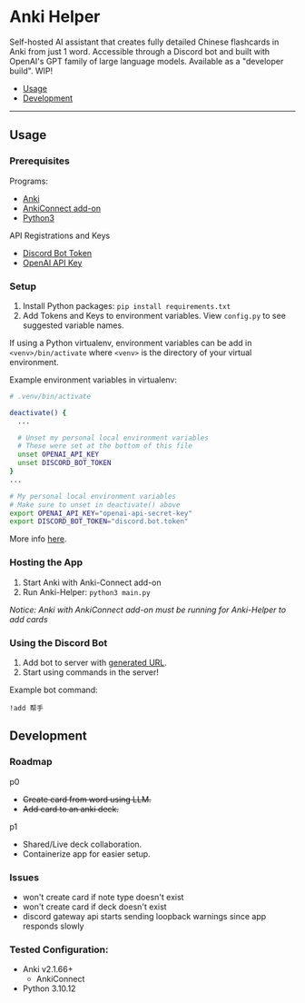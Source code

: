 <!-- anki-helper/README.md -->

# Anki Helper

Self-hosted AI assistant that creates fully detailed Chinese flashcards in Anki from just 1 word. Accessible through a Discord bot and built with OpenAI's GPT family of large language models. Available as a "developer build". WIP!

- [Usage](#usage)
- [Development](#development)

---
## Usage
### Prerequisites
Programs:
- [Anki](https://apps.ankiweb.net/)
- [AnkiConnect add-on](https://ankiweb.net/shared/info/2055492159)
- [Python3](https://www.python.org/downloads/)

API Registrations and Keys
- [Discord Bot Token](https://discord.com/developers/applications)
- [OpenAI API Key](https://help.openai.com/en/articles/4936850-where-do-i-find-my-api-key)

### Setup
1. Install Python packages: `pip install requirements.txt`
2. Add Tokens and Keys to environment variables. View `config.py` to see suggested variable names.

If using a Python virtualenv, environment variables can be add in `<venv>/bin/activate` where `<venv>` is the directory of your virtual environment.

Example environment variables in virtualenv:
```sh
# .venv/bin/activate

deactivate() {
  ...

  # Unset my personal local environment variables
  # These were set at the bottom of this file
  unset OPENAI_API_KEY
  unset DISCORD_BOT_TOKEN
}
...

# My personal local environment variables
# Make sure to unset in deactivate() above
export OPENAI_API_KEY="openai-api-secret-key"
export DISCORD_BOT_TOKEN="discord.bot.token"
```
More info [here](https://stackoverflow.com/a/38645983/14514959).

### Hosting the App
1. Start Anki with Anki-Connect add-on
2. Run Anki-Helper: `python3 main.py`

*Notice: Anki with AnkiConnect add-on must be running for Anki-Helper to add cards*

### Using the Discord Bot
1. Add bot to server with [generated URL](https://discord.com/developers/docs/getting-started#step-1-creating-an-app).
2. Start using commands in the server!

Example bot command:
```
!add 帮手
```

## Development

### Roadmap
p0
- ~~Create card from word using LLM.~~
- ~~Add card to an anki deck.~~

p1
- Shared/Live deck collaboration.
- Containerize app for easier setup.

### Issues
- won't create card if note type doesn't exist
- won't create card if deck doesn't exist
- discord gateway api starts sending loopback warnings since app responds slowly

### Tested Configuration:
- Anki v2.1.66+
  - AnkiConnect 
- Python 3.10.12